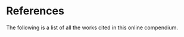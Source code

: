 # References
The following is a list of all the works cited in this online compendium.

```{bibliography}
```